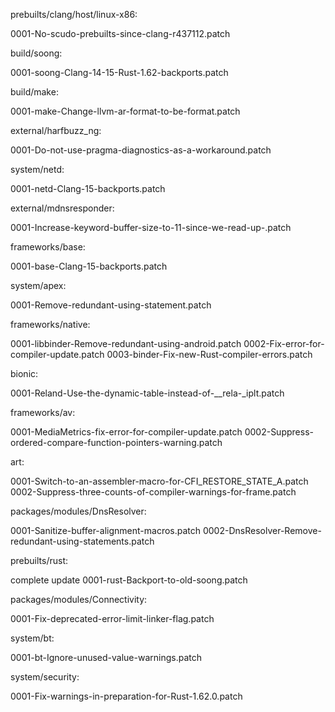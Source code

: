 prebuilts/clang/host/linux-x86:

0001-No-scudo-prebuilts-since-clang-r437112.patch

build/soong:

0001-soong-Clang-14-15-Rust-1.62-backports.patch

build/make:

0001-make-Change-llvm-ar-format-to-be-format.patch

external/harfbuzz_ng:

0001-Do-not-use-pragma-diagnostics-as-a-workaround.patch

system/netd:

0001-netd-Clang-15-backports.patch

external/mdnsresponder:

0001-Increase-keyword-buffer-size-to-11-since-we-read-up-.patch

frameworks/base:

0001-base-Clang-15-backports.patch

system/apex:

0001-Remove-redundant-using-statement.patch

frameworks/native:

0001-libbinder-Remove-redundant-using-android.patch
0002-Fix-error-for-compiler-update.patch
0003-binder-Fix-new-Rust-compiler-errors.patch

bionic:

0001-Reland-Use-the-dynamic-table-instead-of-__rela-_iplt.patch

frameworks/av:

0001-MediaMetrics-fix-error-for-compiler-update.patch
0002-Suppress-ordered-compare-function-pointers-warning.patch

art:

0001-Switch-to-an-assembler-macro-for-CFI_RESTORE_STATE_A.patch
0002-Suppress-three-counts-of-compiler-warnings-for-frame.patch

packages/modules/DnsResolver:

0001-Sanitize-buffer-alignment-macros.patch
0002-DnsResolver-Remove-redundant-using-statements.patch

prebuilts/rust:

complete update
0001-rust-Backport-to-old-soong.patch

packages/modules/Connectivity:

0001-Fix-deprecated-error-limit-linker-flag.patch

system/bt:

0001-bt-Ignore-unused-value-warnings.patch

system/security:

0001-Fix-warnings-in-preparation-for-Rust-1.62.0.patch
